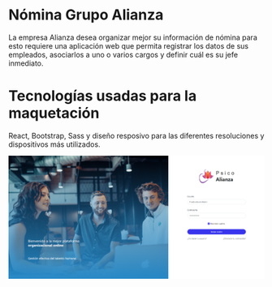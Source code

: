 # Nómina Grupo Alianza

La empresa Alianza desea organizar mejor su información de nómina para esto requiere una aplicación web que permita registrar los datos de sus
empleados, asociarlos a uno o varios cargos y definir cuál es su jefe inmediato.

# Tecnologías usadas para la maquetación

React, Bootstrap, Sass y diseño resposivo para las diferentes resoluciones y dispositivos más utilizados.

![Login](src/Images/Login.png)

